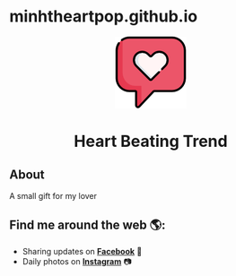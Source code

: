 # minhtheartpop.github.io

<p align="center">
  <a href="https://facebook.com/minhtxgenz/">
    <img src="favicon.png" />
  </a>
</p>

<h1 align="center"> Heart Beating Trend </h1>

## About 
A small gift for my lover

## Find me around the web 🌎:
<!-- <a href="https://facebook.com/minhtxgenz/"><img align="left" width="150" height="150" src=""> </a> -->
- Sharing updates on <a href="https://facebook.com/minhtxgenz/">__Facebook__</a> 💼
- Daily photos on <a href="https://www.instagram.com/minht.xgenz2911/">__Instagram__</a> 📷
